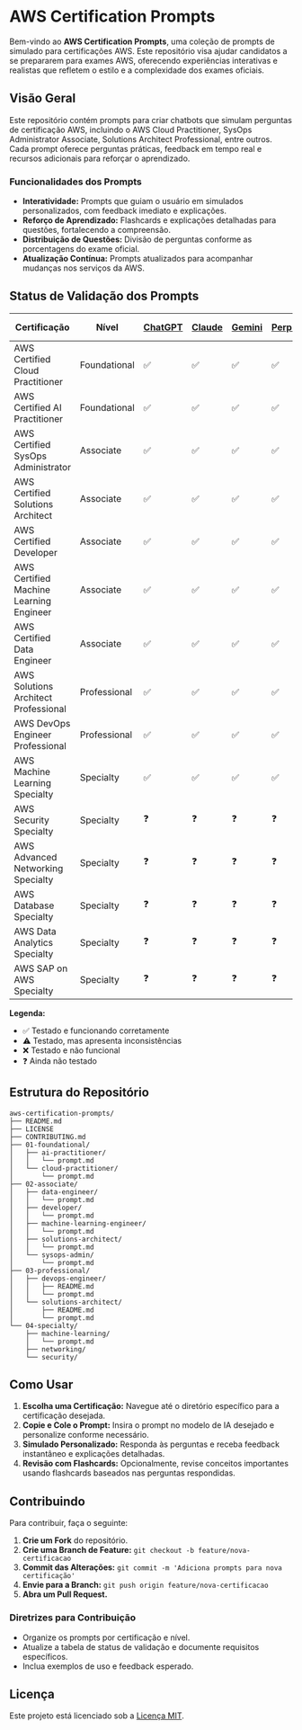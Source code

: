 # AWS Certification Prompts

Bem-vindo ao **AWS Certification Prompts**, uma coleção de prompts de simulado para certificações AWS. Este repositório visa ajudar candidatos a se prepararem para exames AWS, oferecendo experiências interativas e realistas que refletem o estilo e a complexidade dos exames oficiais.

## Visão Geral

Este repositório contém prompts para criar chatbots que simulam perguntas de certificação AWS, incluindo o AWS Cloud Practitioner, SysOps Administrator Associate, Solutions Architect Professional, entre outros. Cada prompt oferece perguntas práticas, feedback em tempo real e recursos adicionais para reforçar o aprendizado.

### Funcionalidades dos Prompts

- **Interatividade:** Prompts que guiam o usuário em simulados personalizados, com feedback imediato e explicações.
- **Reforço de Aprendizado:** Flashcards e explicações detalhadas para questões, fortalecendo a compreensão.
- **Distribuição de Questões:** Divisão de perguntas conforme as porcentagens do exame oficial.
- **Atualização Contínua:** Prompts atualizados para acompanhar mudanças nos serviços da AWS.

## Status de Validação dos Prompts

| Certificação                          | Nível        | [ChatGPT](https://openai.com/chatgpt) | [Claude](https://claude.ai) | [Gemini](https://gemini.google.com) | [Perplexity](https://www.perplexity.ai/) | [Meta AI](https://www.meta.ai/) | Status                |
|---------------------------------------|--------------|---------------------------------------|-----------------------------------------|---------------------------------------------|-------------------------------------------|--------------------------------|-----------------------|
| AWS Certified Cloud Practitioner       | Foundational | ✅                                     | ✅                                     | ✅                                         | ✅                                        | ✅                             | Ativo                |
| AWS Certified AI Practitioner          | Foundational | ✅                                     | ✅                                     | ✅                                         | ✅                                        | ✅                             | Ativo                |
| AWS Certified SysOps Administrator     | Associate    | ✅                                     | ✅                                     | ✅                                         | ✅                                        | ✅                             | Ativo                |
| AWS Certified Solutions Architect      | Associate    | ✅                                     | ✅                                     | ✅                                         | ✅                                        | ✅                             | Ativo                |
| AWS Certified Developer                | Associate    | ✅                                     | ✅                                     | ✅                                         | ✅                                        | ✅                             | Ativo                |
| AWS Certified Machine Learning Engineer| Associate    | ✅                                     | ✅                                     | ✅                                         | ✅                                        | ✅                             | Ativo                |
| AWS Certified Data Engineer            | Associate    | ✅                                     | ✅                                     | ✅                                         | ✅                                        | ✅                             | Ativo                |
| AWS Solutions Architect Professional   | Professional | ✅                                     | ✅                                     | ✅                                         | ✅                                        | ✅                             | Ativo                |
| AWS DevOps Engineer Professional       | Professional | ✅                                     | ✅                                     | ✅                                         | ✅                                        | ✅                             | Ativo                |
| AWS Machine Learning Specialty         | Specialty    | ✅                                     | ✅                                     | ✅                                         | ✅                                        | ✅                             | Ativo                |
| AWS Security Specialty                 | Specialty    | ❓                                     | ❓                                     | ❓                                         | ❓                                        | ❓                             | Em Desenvolvimento   |
| AWS Advanced Networking Specialty      | Specialty    | ❓                                     | ❓                                     | ❓                                         | ❓                                        | ❓                             | Em Desenvolvimento   |
| AWS Database Specialty                 | Specialty    | ❓                                     | ❓                                     | ❓                                         | ❓                                        | ❓                             | Em Desenvolvimento   |
| AWS Data Analytics Specialty           | Specialty    | ❓                                     | ❓                                     | ❓                                         | ❓                                        | ❓                             | Em Desenvolvimento   |
| AWS SAP on AWS Specialty               | Specialty    | ❓                                     | ❓                                     | ❓                                         | ❓                                        | ❓                             | Em Desenvolvimento   |

**Legenda:**
- ✅ Testado e funcionando corretamente
- ⚠️ Testado, mas apresenta inconsistências
- ❌ Testado e não funcional
- ❓ Ainda não testado


## Estrutura do Repositório

```
aws-certification-prompts/
├── README.md
├── LICENSE
├── CONTRIBUTING.md
├── 01-foundational/
│   ├── ai-practitioner/
│   │   └── prompt.md
│   └── cloud-practitioner/
│       └── prompt.md
├── 02-associate/
│   ├── data-engineer/
│   │   └── prompt.md
│   ├── developer/
│   │   └── prompt.md
│   ├── machine-learning-engineer/
│   │   └── prompt.md
│   ├── solutions-architect/
│   │   └── prompt.md
│   └── sysops-admin/
│       └── prompt.md
├── 03-professional/
│   ├── devops-engineer/
│   │   ├── README.md
│   │   └── prompt.md
│   └── solutions-architect/
│       ├── README.md
│       └── prompt.md
└── 04-specialty/
    ├── machine-learning/
    │   └── prompt.md
    ├── networking/
    └── security/
```

## Como Usar

1. **Escolha uma Certificação:** Navegue até o diretório específico para a certificação desejada.
2. **Copie e Cole o Prompt:** Insira o prompt no modelo de IA desejado e personalize conforme necessário.
3. **Simulado Personalizado:** Responda às perguntas e receba feedback instantâneo e explicações detalhadas.
4. **Revisão com Flashcards:** Opcionalmente, revise conceitos importantes usando flashcards baseados nas perguntas respondidas.

## Contribuindo

Para contribuir, faça o seguinte:

1. **Crie um Fork** do repositório.
2. **Crie uma Branch de Feature:** `git checkout -b feature/nova-certificacao`
3. **Commit das Alterações:** `git commit -m 'Adiciona prompts para nova certificação'`
4. **Envie para a Branch:** `git push origin feature/nova-certificacao`
5. **Abra um Pull Request.**

### Diretrizes para Contribuição

- Organize os prompts por certificação e nível.
- Atualize a tabela de status de validação e documente requisitos específicos.
- Inclua exemplos de uso e feedback esperado.

## Licença

Este projeto está licenciado sob a [Licença MIT](LICENSE).